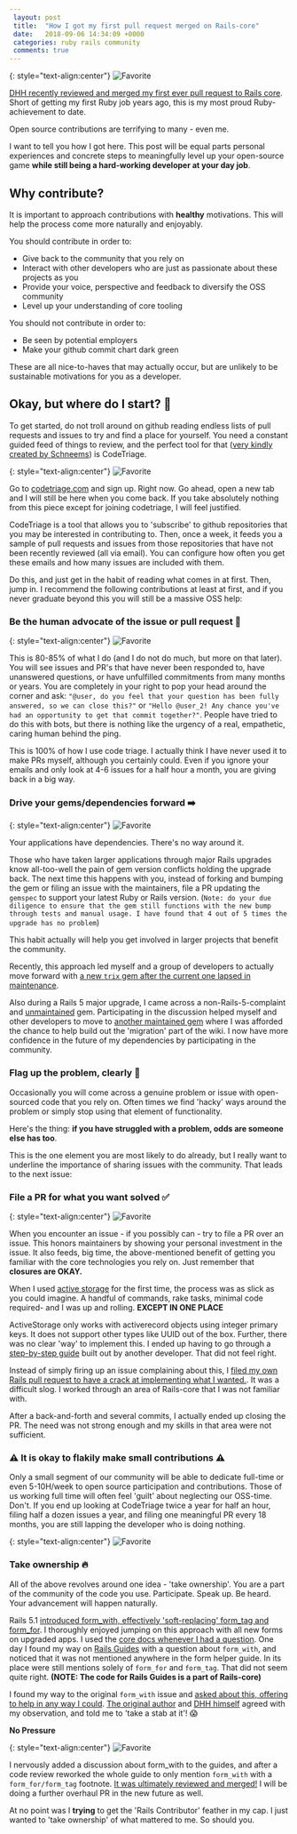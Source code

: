 ```yaml
---
 layout: post
 title:  "How I got my first pull request merged on Rails-core"
 date:   2018-09-06 14:34:09 +0000
 categories: ruby rails community
 comments: true
---
```


{: style="text-align:center"}
![Favorite](https://i.imgur.com/XIOBAIg.png)

[DHH recently reviewed and merged my first ever pull request to Rails core](https://github.com/rails/rails/pull/33523). Short of getting my first Ruby job years ago, this is my most proud Ruby-achievement to date.

Open source contributions are terrifying to many - even me.

I want to tell you how I got here. This post will be equal parts personal experiences and concrete steps to meaningfully level up your open-source game __while still being a hard-working developer at your day job__.

## Why contribute?

It is important to approach contributions with __healthy__ motivations. This will help the process come more naturally and enjoyably.

You should contribute in order to:

* Give back to the community that you rely on
* Interact with other developers who are just as passionate about these projects as you
* Provide your voice, perspective and feedback to diversify the OSS community
* Level up your understanding of core tooling

You should not contribute in order to:

* Be seen by potential employers
* Make your github commit chart dark green

These are all nice-to-haves that may actually occur, but are unlikely to be sustainable motivations for you as a developer.

## Okay, but where do I start? 🤔

To get started, do not troll around on github reading endless lists of pull requests and issues to try and find a place for yourself. You need a constant guided feed of things to review, and the perfect tool for that ([very kindly created by Schneems](https://github.com/schneems)) is CodeTriage.

{: style="text-align:center"}
![Favorite](https://i.imgur.com/DAbjF4H.png)

Go to [codetriage.com](https://www.codetriage.com) and sign up. Right now. Go ahead, open a new tab and I will still be here when you come back. If you take absolutely nothing from this piece except for joining codetriage, I will feel justified.

CodeTriage is a tool that allows you to 'subscribe' to github repositories that you may be interested in contributing to. Then, once a week, it feeds you a sample of pull requests and issues from those repositories that have not been recently reviewed (all via email). You can configure how often you get these emails and how many issues are included with them.

Do this, and just get in the habit of reading what comes in at first. Then, jump in. I recommend the following contributions at least at first, and if you never graduate beyond this you will still be a massive OSS help:

### Be the human advocate of the issue or pull request 🙋

{: style="text-align:center"}
![Favorite](https://i.imgur.com/77Zc2i0.png)

This is 80-85% of what I do (and I do not do much, but more on that later). You will see issues and PR's that have never been responded to, have unanswered questions, or have unfulfilled commitments from many months or years. You are completely in your right to pop your head around the corner and ask: `"@user, do you feel that your question has been fully answered, so we can close this?"` or `"Hello @user_2! Any chance you've had an opportunity to get that commit together?"`. People have tried to do this with bots, but there is nothing like the urgency of a real, empathetic, caring human behind the ping.

This is 100% of how I use code triage. I actually think I have never used it to make PRs myself, although you certainly could. Even if you ignore your emails and only look at 4-6 issues for a half hour a month, you are giving back in a big way.

### Drive your gems/dependencies forward ➡️

{: style="text-align:center"}
![Favorite](https://i.imgur.com/x8s8JVG.png)

Your applications have dependencies. There's no way around it.

Those who have taken larger applications through major Rails upgrades know all-too-well the pain of gem version conflicts holding the upgrade back. The next time this happens with you, instead of forking and bumping the gem or filing an issue with the maintainers, file a PR updating the `gemspec` to support your latest Ruby or Rails version. (`Note: do your due diligence to ensure that the gem still functions with the new bump through tests and manual usage. I have found that 4 out of 5 times the upgrade has no problem`)

This habit actually will help you get involved in larger projects that benefit the community.

Recently, this approach led myself and a group of developers to actually move forward with [a new `trix` gem after the current one lapsed in maintenance](https://schwad.github.io/ruby/rails/community/2018/08/21/new-community-maintained-trix-gem.html).

Also during a Rails 5 major upgrade, I came across a non-Rails-5-complaint and [unmaintained](https://github.com/activerecord-hackery/squeel/pull/428) gem. Participating in the discussion helped myself and other developers to move to [another maintained gem](https://github.com/rzane/baby_squeel) where I was afforded the chance to help build out the 'migration' part of the wiki. I now have more confidence in the future of my dependencies by participating in the community.

### Flag up the problem, clearly 🚩

Occasionally you will come across a genuine problem or issue with open-sourced code that you rely on. Often times we find 'hacky' ways around the problem or simply stop using that element of functionality.

Here's the thing: __if you have struggled with a problem, odds are someone else has too__.

This is the one element you are most likely to do already, but I really want to underline the importance of sharing issues with the community. That leads to the next issue:

### File a PR for what you want solved ✅

{: style="text-align:center"}
![Favorite](https://i.imgur.com/lQola4S.png)

When you encounter an issue - if you possibly can - try to file a PR over an issue. This honors maintainers by showing your personal investment in the issue. It also feeds, big time, the above-mentioned benefit of getting you familiar with the core technologies you rely on. Just remember that __closures are OKAY.__

When I used [active storage](https://edgeguides.rubyonrails.org/active_storage_overview.html) for the first time, the process was as slick as you could imagine. A handful of commands, rake tasks, minimal code required- and I was up and rolling. __EXCEPT IN ONE PLACE__

ActiveStorage only works with activerecord objects using integer primary keys. It does not support other types like UUID out of the box. Further, there was no clear 'way' to implement this. I ended up having to go through a [step-by-step guide](https://www.wrburgess.com/posts/2018-02-03-1.html) built out by another developer. That did not feel right.

Instead of simply firing up an issue complaining about this, I [filed my own Rails pull request to have a crack at implementing what I wanted.](https://github.com/rails/rails/pull/32466). It was a difficult slog. I worked through an area of Rails-core that I was not familiar with.

After a back-and-forth and several commits, I actually ended up closing the PR. The need was not strong enough and my skills in that area were not sufficient.

### ⚠️ It is okay to flakily make small contributions ⚠️

Only a small segment of our community will be able to dedicate full-time or even 5-10H/week to open source participation and contributions. Those of us working full time will often feel 'guilt' about neglecting our OSS-time. Don't. If you end up looking at CodeTriage twice a year for half an hour, filing half a dozen issues a year, and filing one meaningful PR every 18 months, you are still lapping the developer who is doing nothing.

{: style="text-align:center"}
![Favorite](https://i.imgur.com/B0JHLJz.png)

### Take ownership 🔥

All of the above revolves around one idea - 'take ownership'. You are a part of the community of the code you use. Participate. Speak up. Be heard. Your advancement will happen naturally.

Rails 5.1 [introduced form_with, effectively 'soft-replacing' form_tag and form_for](https://m.patrikonrails.com/rails-5-1s-form-with-vs-old-form-helpers-3a5f72a8c78a). I thoroughly enjoyed jumping on this approach with all new forms on upgraded apps. I used the [core docs whenever I had a question](https://api.rubyonrails.org/classes/ActionView/Helpers/FormHelper.html#method-i-form_with). One day I found my way on [Rails Guides](https://edgeguides.rubyonrails.org/form_helpers.html) with a question about `form_with`, and noticed that it was not mentioned anywhere in the form helper guide. In its place were still mentions solely of `form_for` and `form_tag`. That did not seem quite right. __(NOTE: The code for Rails Guides is a part of Rails-core)__

I found my way to the original `form_with` issue and [asked about this, offering to help in any way I could](https://github.com/rails/rails/issues/25197#issuecomment-408386800). [The original author](https://github.com/rails/rails/issues/25197#issuecomment-408600838) and [DHH himself](https://github.com/rails/rails/issues/25197#issuecomment-408448753) agreed with my observation, and told me to 'take a stab at it'! 😱

__No Pressure__

{: style="text-align:center"}
![Favorite](https://i.imgur.com/s0jWege.png)

I nervously added a discussion about form_with to the guides, and after a code review reworked the whole guide to only mention `form_with` with a `form_for/form_tag` footnote. [It was ultimately reviewed and merged!](https://github.com/rails/rails/pull/33523) I will be doing a further overhaul PR in the new future as well.

At no point was I __trying__ to get the 'Rails Contributor' feather in my cap. I just wanted to 'take ownership' of what mattered to me. So should you.
